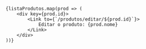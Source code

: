             {listaProdutos.map(prod => (
                <div key={prod.id}>
                    <Link to={`/produtos/editar/${prod.id}`}>
                        Editar o produto: {prod.nome}
                    </Link>
                </div>
            ))}